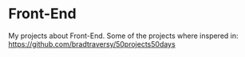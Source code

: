 # Front-End
 My projects about Front-End.
 Some of the projects where inspered in:
 https://github.com/bradtraversy/50projects50days
